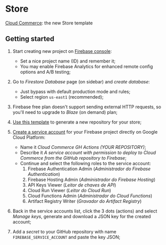# Store

[Cloud Commerce](https://github.com/ecomplus/cloud-commerce): the new Store template

## Getting started

1. Start creating new project on [Firebase console](https://console.firebase.google.com/):
    - Set a nice project name (ID) and remember it;
    - You may enable Firebase Analytics for enhanced remote config options and A/B testing;

2. Go to _Firestore Database_ page (on sidebar) and _create database_:
    - Just bypass with default production mode and rules;
    - Select region `us-east1` (recommended);

3. Firebase free plan doesn't support sending external HTTP requests, so you'll need to upgrade to _Blaze_ (on demand) plan;

4. [Use this template](https://github.com/ecomplus/store/generate) to generate a new repository for your store;

5. [Create a service account](https://console.cloud.google.com/iam-admin/serviceaccounts) for your Firebase project directly on Google Cloud Platform:
    - Name it _Cloud Commerce GH Actions (YOUR REPOSITORY)_;
    - Describe it _A service account with permission to deploy to Cloud Commerce from the GitHub repository to Firebase_;
    - Continue and select the following roles to the service account:
        1. Firebase Authentication Admin (_Administrador do Firebase Authentication_)
        2. Firebase Hosting Admin (_Administrador do Firebase Hosting_)
        3. API Keys Viewer (_Leitor de chaves de API_)
        4. Cloud Run Viewer (_Leitor do Cloud Run_)
        5. Cloud Functions Admin (_Administrador do Cloud Functions_)
        6. Artifact Registry Writer (_Gravador do Artifact Registry_)

6. Back in the service accounts list, click the 3 dots (actions) and select _Manage keys_, generate and download a JSON key for the created account;

7. Add a _secret_ to your GitHub repository with name `FIREBASE_SERVICE_ACCOUNT` and paste the key JSON;
